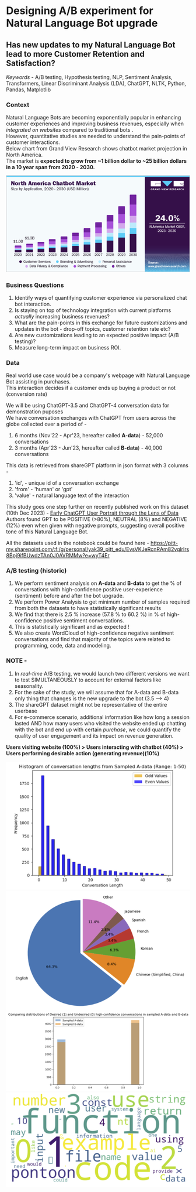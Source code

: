 # Designing A/B experiment for Natural Language Bot upgrade

## Has new updates to my Natural Language Bot lead to more Customer Retention and Satisfaction? 

_Keywords_ - A/B testing, Hypothesis testing, NLP, Sentiment Analysis, Transformers, Linear Discriminant Analysis (LDA), ChatGPT, NLTK, Python, Pandas, Matplotlib <br>

### Context  

Natural Language Bots are becoming exponentially popular in enhancing customer experiences and improving business revenues, especially when _integrated on websites_ compared to traditional bots . <br>
However, quantitative studies are needed to understand the pain-points of customer interactions. <br>
Below chart from Grand View Research shows chatbot market projection in North America. <br>
The market is **expected to grow from ~1 billion dollar to ~25 billion dollars in a 10 year span from 2020 - 2030.** <br>

![](ex1.jpg) <br>

### Business Questions
1. Identify ways of quantifying customer experience via personalized chat bot interaction. <br>
2. Is staying on top of technology integration with current platforms _actually_ increasing business revenues? <br>
3. What are the pain-points in this exchange for future customizations and updates in the bot - drop-off topics, customer retention rate etc? <br>
4. Are new customizations leading to an expected positive impact (A/B testing)? <br>
5. Measure long-term impact on business ROI. <br>

### Data 
Real world use case would be a company's webpage with Natural Language Bot assisting in purchases. <br> 
This interaction decides if a customer ends up buying a product or not (conversion rate) <br>

We will be using ChatGPT-3.5 and ChatGPT-4 conversation data for demonstration puposes <br>
We have conversation exchanges with ChatGPT from users across the globe collected over a period of - 
1. 6 months (Nov'22 - Apr'23, hereafter called **A-data**) - 52,000 conversations 
2. 3 months (Apr'23 - Jun'23, hereafter called **B-data**) - 40,000 conversations

This data is retrieved from shareGPT platform in json format with 3 columns - 

1. 'id', - unique id of a conversation exchange
2. 'from' - 'human' or 'gpt'
3. 'value' - natural language text of the interaction 

This study goes one step further on recently published work on this dataset (10th Dec 2023) - [Early ChatGPT User Portrait through the Lens of Data](https://arxiv.org/pdf/2312.10078.pdf) <br>
Authors found GPT to be POSITIVE (>80%), NEUTRAL (8%) and NEGATIVE (12%) even when given with negative prompts, suggesting overall positive tone of this Natural Language Bot. <br>

All the datasets used in the notebook could be found here - https://pitt-my.sharepoint.com/:f:/g/personal/yak39_pitt_edu/EvsVKJeRcnRAm82vqlrlrs8Bpj9ifBUwdzTAn0J0AVRMMw?e=wyT4Er 

### A/B testing (historic) 

1. We perform sentiment analysis on **A-data** and **B-data** to get the % of conversations with high-confidence positive user-experience (sentiment) before and after the bot upgrade.
2. We perform Power Analysis to get minimum number of samples required from both the datasets to have statistically significant results
3. We find that there is 2.5 % increase (57.8 % to 60.2 %) in % of high-confidence positive sentiment conversations.
4. This is statistically significant and as expected !
5. We also create WordCloud of high-confidence negative sentiment conversations and find that majority of the topics were related to programming, code, data and modeling.

### NOTE - 

1. In _real-time_ A/B testing, we would launch two different versions we want to test SIMULTANEOUSLY to account for external factors like seasonality.
2. For the sake of the study, we will assume that for A-data and B-data only thing that changes is the new upgrade to the bot (3.5 --> 4)
3. The shareGPT dataset might not be representative of the entire userbase
4. For e-commerce scenario, additional information like how long a session lasted AND how many users who visited the website ended up chatting with the bot and end up with certain _purchase_, we could quantify the quality of user engagement and its impact on revenue generation. 

**Users visiting website (100%) > Users interacting with chatbot (40%)  > Users performing desirable action (generating revenue)(10%)**

![](ex3.png) <br>
![](ex4.png) <br>
![](ex5.png) <br>
![](ex6.png) <br>

